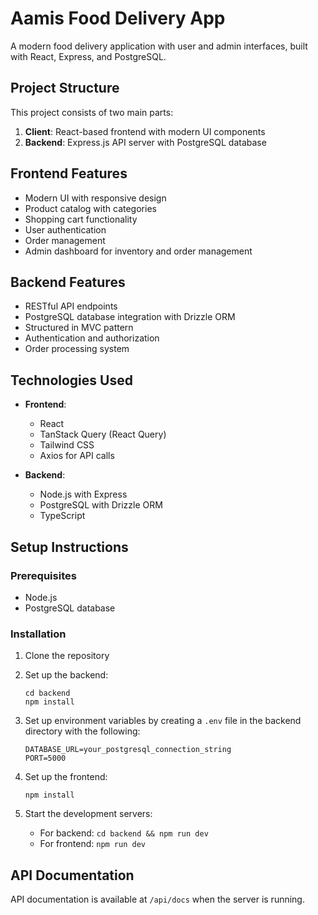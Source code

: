 # Aamis Food Delivery App

A modern food delivery application with user and admin interfaces, built with React, Express, and PostgreSQL.

## Project Structure

This project consists of two main parts:

1. **Client**: React-based frontend with modern UI components
2. **Backend**: Express.js API server with PostgreSQL database

## Frontend Features

- Modern UI with responsive design
- Product catalog with categories
- Shopping cart functionality
- User authentication
- Order management
- Admin dashboard for inventory and order management

## Backend Features

- RESTful API endpoints
- PostgreSQL database integration with Drizzle ORM
- Structured in MVC pattern
- Authentication and authorization
- Order processing system

## Technologies Used

- **Frontend**:
  - React
  - TanStack Query (React Query)
  - Tailwind CSS
  - Axios for API calls

- **Backend**:
  - Node.js with Express
  - PostgreSQL with Drizzle ORM
  - TypeScript

## Setup Instructions

### Prerequisites
- Node.js
- PostgreSQL database

### Installation

1. Clone the repository
2. Set up the backend:
   ```
   cd backend
   npm install
   ```

3. Set up environment variables by creating a `.env` file in the backend directory with the following:
   ```
   DATABASE_URL=your_postgresql_connection_string
   PORT=5000
   ```

4. Set up the frontend:
   ```
   npm install
   ```

5. Start the development servers:
   - For backend: `cd backend && npm run dev`
   - For frontend: `npm run dev`

## API Documentation

API documentation is available at `/api/docs` when the server is running.